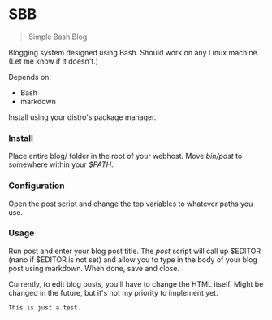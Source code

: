 # SBB

> Simple Bash Blog

Blogging system designed using Bash.
Should work on any Linux machine. (Let me know if it doesn't.)

Depends on:
- Bash
- markdown

Install using your distro's package manager.

### Install

Place entire blog/ folder in the root of your webhost. Move *bin/post* to
somewhere within your *$PATH*.

### Configuration

Open the post script and change the top variables to whatever paths you use.

### Usage

Run post and enter your blog post title. The *post* script will call up
$EDITOR (nano if $EDITOR is not set) and allow you to type in the body
of your blog post using markdown. When done, save and close.

Currently, to edit blog posts, you'll have to change the HTML itself.
Might be changed in the future, but it's not my priority to implement yet.

	This is just a test.
